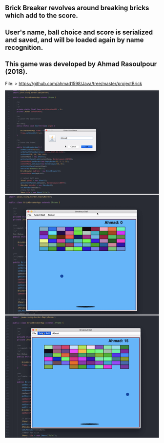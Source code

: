 ## Brick Breaker revolves around breaking bricks which add to the score.
## User's name, ball choice and score is serialized and saved, and will be loaded again by name recognition.
## This game was developed by Ahmad Rasoulpour (2018).

File: > https://github.com/ahmad1598/Java/tree/master/projectBrick 

<img src="https://github.com/ahmad1598/Java/blob/master/projectBrick/img/1.png?raw=true"/>

<br />
<img src="https://github.com/ahmad1598/Java/blob/master/projectBrick/img/2.png?raw=true" />

<br />
<img src="https://github.com/ahmad1598/Java/blob/master/projectBrick/img/3.png?raw=true"/>
